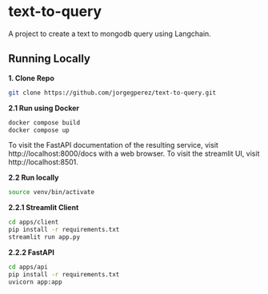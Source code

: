 # text-to-query
A project to create a text to mongodb query using Langchain.

## Running Locally

**1. Clone Repo**

```bash
git clone https://github.com/jorgegperez/text-to-query.git
```

**2.1 Run using Docker**

```bash
docker compose build
docker compose up
```
To visit the FastAPI documentation of the resulting service, visit http://localhost:8000/docs with a web browser.
To visit the streamlit UI, visit http://localhost:8501.

**2.2 Run locally**

```bash
source venv/bin/activate
```

**2.2.1 Streamlit Client**

```bash
cd apps/client
pip install -r requirements.txt
streamlit run app.py
```

**2.2.2 FastAPI**

```bash
cd apps/api
pip install -r requirements.txt
uvicorn app:app
```